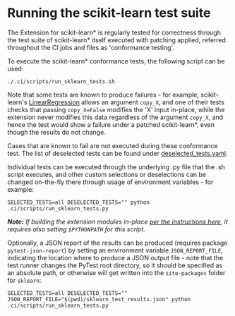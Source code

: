 # Running the scikit-learn test suite

The Extension for scikit-learn* is regularly tested for correctness through the test suite of scikit-learn* itself executed with patching applied, referred throughout the CI jobs and files as 'conformance testing'.

To execute the scikit-learn* conformance tests, the following script can be used:

```shell
./.ci/scripts/run_sklearn_tests.sh
```

Note that some tests are known to produce failures - for example, scikit-learn's [LinearRegression](https://scikit-learn.org/stable/modules/generated/sklearn.linear_model.LinearRegression.html) allows an argument `copy_X`, and one of their tests checks that passing `copy_X=False` modifies the 'X' input in-place, while the extension never modifies this data regardless of the argument `copy_X`, and hence the test would show a failure under a patched scikit-learn*, even though the results do not change.

Cases that are known to fail are not executed during these conformance test. The list of deselected tests can be found under [deselected_tests.yaml](https://github.com/uxlfoundation/scikit-learn-intelex/blob/main/deselected_tests.yaml).

Individual tests can be executed through the underlying .py file that the .sh script executes, and other custom selections or deselections can be changed on-the-fly there through usage of environment variables - for example:

```shell
SELECTED_TESTS=all DESELECTED_TESTS="" python .ci/scripts/run_sklearn_tests.py
```

_**Note:** If building the extension modules in-place [per the instructions here](https://github.com/uxlfoundation/scikit-learn-intelex/blob/main/INSTALL.md#build-intelr-extension-for-scikit-learn), it requires also setting `$PYTHONPATH` for this script._

Optionally, a JSON report of the results can be produced (requires package `pytest-json-report`) by setting an environment variable `JSON_REPORT_FILE`, indicating the location where to produce a JSON output file - note that the test runner changes the PyTest root directory, so it should be specified as an absolute path, or otherwise will get written into the `site-packages` folder for `sklearn`:

```shell
SELECTED_TESTS=all DESELECTED_TESTS="" JSON_REPORT_FILE="$(pwd)/sklearn_test_results.json" python .ci/scripts/run_sklearn_tests.py
```
